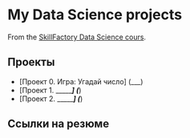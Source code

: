 # My Data Science projects

From the [SkillFactory Data Science cours](https://skillfactory.ru/data-scientist).

## Проекты

* [Проект 0. Игра: Угадай число] (___)
* [Проект 1. ________] (___)
* [Проект 2. ________] (___)

## Ссылки на резюме